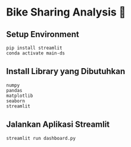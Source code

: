 # Bike Sharing Analysis 🚴

## Setup Environment
```
pip install streamlit
conda activate main-ds
```

## Install Library yang Dibutuhkan

```
numpy
pandas
matplotlib
seaborn
streamlit
```

## Jalankan Aplikasi Streamlit
```
streamlit run dashboard.py
```
